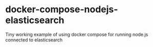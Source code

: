 # docker-compose-nodejs-elasticsearch
Tiny working example of using docker compose for running node.js connected to elasticsearch
